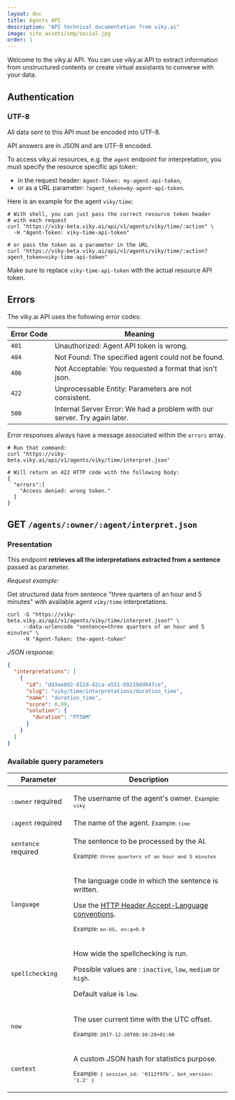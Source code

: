 ```yaml
---
layout: doc
title: Agents API
description: "API technical documentation from viky.ai"
image: site_assets/img/social.jpg
order: 1
---
```


Welcome to the viky.ai API. You can use viky.ai API to extract information from unstructured contents or create virtual assistants to converse with your data.

## Authentication

<aside class="note">
  <h3>UTF-8</h3>
  <p>
    All data sent to this API must be encoded into UTF-8.
  </p>
  <p>
    API answers are in JSON and are UTF-8 encoded.
  </p>
</aside>

To access viky.ai resources, e.g. the `agent` endpoint for interpretation, you must specify the resource specific api token:

* in the request header: `Agent-Token: my-agent-api-token`,
* or as a URL parameter: `?agent_token=my-agent-api-token`.

Here is an example for the agent `viky/time`:

```shell
# With shell, you can just pass the correct resource token header
# with each request
curl "https://viky-beta.viky.ai/api/v1/agents/viky/time/:action" \
  -H "Agent-Token: viky-time-api-token"

# or pass the token as a parameter in the URL
curl "https://viky-beta.viky.ai/api/v1/agents/viky/time/:action?agent_token=viky-time-api-token"
```

<aside class="warning">
  <p>Make sure to replace <code>viky-time-api-token</code> with the actual resource API token.</p>
</aside>

## Errors

The viky.ai API uses the following error codes:

<table>
  <thead>
    <tr>
      <th>Error&nbsp;Code</th>
      <th>Meaning</th>
    </tr>
  </thead>
  <tbody>
    <tr>
      <td><code>401</code></td>
      <td>Unauthorized: Agent API token is wrong.</td>
    </tr>
    <tr>
      <td><code>404</code></td>
      <td>Not Found: The specified agent could not be found.</td>
    </tr>
    <tr>
      <td><code>406</code></td>
      <td>Not Acceptable: You requested a format that isn't json.</td>
    </tr>
    <tr>
      <td><code>422</code></td>
      <td>Unprocessable Entity: Parameters are not consistent.</td>
    </tr>
    <tr>
      <td><code>500</code></td>
      <td>Internal Server Error: We had a problem with our server. Try again later.</td>
    </tr>
  </tbody>
</table>

Error responses always have a message associated within the <code>errors</code> array.

```shell
# Run that command:
curl "https://viky-beta.viky.ai/api/v1/agents/viky/time/interpret.json"

# Will return an 422 HTTP code with the following body:
{
  "errors":[
    "Access denied: wrong token."
  ]
}
```

## <span class="tag tag--primary">GET</span>&nbsp;<code>/agents/:owner/:agent/interpret.json</code>

### Presentation

This endpoint __retrieves all the interpretations extracted from a sentence__ passed as parameter.

_Request example:_

Get structured data from sentence "three quarters of an hour and 5 minutes" with available agent `viky/time` interpretations.

```shell
curl -G "https://viky-beta.viky.ai/api/v1/agents/viky/time/interpret.json?" \
     --data-urlencode "sentence=three quarters of an hour and 5 minutes" \
     -H "Agent-Token: the-agent-token"
```

_JSON response:_

```json
{
  "interpretations": [
    {
      "id": "dd3ae8d2-812d-42ca-a551-b9219dd047ce",
      "slug": "viky/time/interpretations/duration_time",
      "name": "duration_time",
      "score": 0.99,
      "solution": {
        "duration": "PT50M"
      }
    }
  ]
}
```

### Available query parameters

<table>
  <thead>
    <tr>
      <th>Parameter</th>
      <th>Description</th>
    </tr>
  </thead>
  <tbody>
    <tr>
      <td>
        <code>:owner</code>
        <span class="tag tag--warning">required</span>
      </td>
      <td>
        <p>
          The username of the agent's owner.
          <small>Example: <code>viky</code></small>
        </p>
      </td>
    </tr>
    <tr>
      <td>
        <code>:agent</code>
        <span class="tag tag--warning">required</span>
      </td>
      <td>
        The name of the agent.
        <small>Example: <code>time</code></small>
      </td>
    </tr>
    <tr>
      <td>
        <code>sentence</code>
        <span class="tag tag--warning">required</span>
      </td>
      <td>
        <p>
          The sentence to be processed by the AI.
        </p>
        <p>
          <small>Example: <code>three quarters of an hour and 5 minutes</code></small>
        </p>
      </td>
    </tr>
    <tr>
      <td><code>language</code></td>
      <td>
        <p>
          The language code in which the sentence is written.
        </p>
        <p>
          Use the <a href="https://tools.ietf.org/html/rfc7231#section-5.3.5">HTTP Header Accept-Language conventions</a>.
        </p>
        <p>
          <small>Example: <code>en-US, en;q=0.9</code></small>
        </p>
      </td>
    </tr>
    <tr>
      <td><code>spellchecking</code></td>
      <td>
        <p>
          How wide the spellchecking is run.
        </p>
        <p>
          Possible values are : <code>inactive</code>, <code>low</code>, <code>medium</code> or <code>high</code>.
        </p>
        <p>
          Default value is <code>low</code>.
        </p>
      </td>
    </tr>
    <tr>
      <td><code>now</code></td>
      <td>
        <p>
          The user current time with the UTC offset.
        </p>
        <p>
          <small>Example: <code>2017-12-20T08:30:20+01:00</code></small>
        </p>
      </td>
    </tr>
    <tr>
      <td><code>context</code></td>
      <td>
        <p>
          A custom JSON hash for statistics purpose.
        </p>
        <p>
          <small>Example: <code>{ session_id: '0112f97b', bot_version: '1.2' }</code></small>
        </p>
      </td>
    </tr>
  </tbody>
</table>

